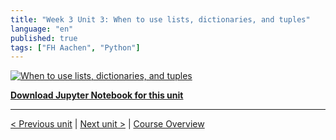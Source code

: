 ```yaml
---
title: "Week 3 Unit 3: When to use lists, dictionaries, and tuples"
language: "en"
published: true
tags: ["FH Aachen", "Python"]
---
```


[![When to use lists, dictionaries, and tuples](https://img.youtube.com/vi/ix_M2iXFMVI/hqdefault.jpg)](https://youtu.be/ix_M2iXFMVI)

[**Download Jupyter Notebook for this unit**](files/Week_3_Unit_3_whentouse_notebook.ipynb)

---

[< Previous unit](/teaching/python-mooc/week3_unit2_exercise) | [Next unit >](/teaching/python-mooc/week3_unit3_selftest) |
[Course Overview](/teaching/python-mooc)
